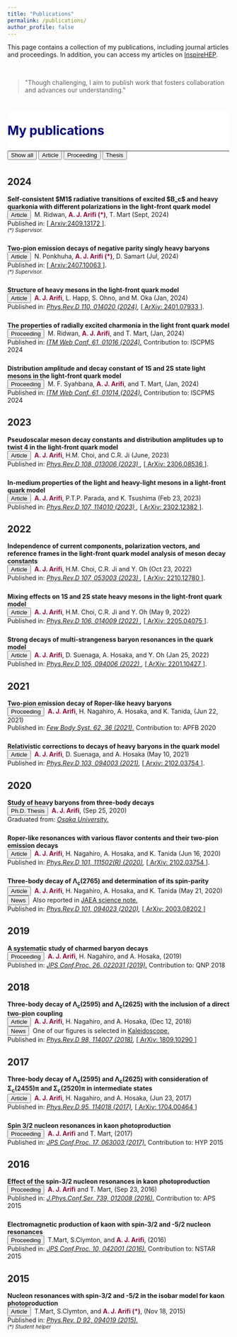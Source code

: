 ```yaml
---
title: "Publications"
permalink: /publications/
author_profile: false
---
```


This page contains a collection of my publications, including journal articles and proceedings. 
In addition, you can access my articles on <a href="https://inspirehep.net/authors/1410710">InspireHEP</a>.

<p style="margin-bottom:1.2cm;"></p>

<div id="chart_div" style="display: block; width: 100%; transform: scale(1.2);"></div>

<p style="margin-bottom:1cm;"></p>

<blockquote>
    "Though challenging, I aim to publish work that fosters collaboration and advances our understanding."
</blockquote>

<p style="margin-bottom:1cm;"></p>

<div style="display: flex; align-items: center; background-color: white; position: sticky; top: 0px; padding: 10px 0px; box-shadow: 0 4px 2px -2px gray; z-index: 1; height: 70px;"> 
  <h1 style="color:#000080; margin: 0;">My publications</h1> 
</div>

<div id="myBtnContainer">
  <button class="btnz active" onclick="filterSelection('all')"> Show all</button>
  <button class="btnz" onclick="filterSelection('article')"> Article</button>
  <button class="btnz" onclick="filterSelection('proceeding')"> Proceeding</button>
  <button class="btnz" onclick="filterSelection('thesis')"> Thesis</button>
</div>

<p style="margin-bottom:1cm;"></p>

<div class="containerz">

  <div class="filterDiv article proceeding" style="width:100%"><h2>2024</h2></div>

  <div style="margin-bottom: 25px;" class="filterDiv article"><b> Self-consistent $M1$ radiative transitions of excited $B_c$ and heavy quarkonia with different polarizations in the light-front quark model </b><br>
      <button class="btn--article">Article</button>&nbsp; M. Ridwan, <b style="color:#900C3F"> A. J. Arifi (*)</b>, T. Mart (Sept, 2024)<br> 
      Published in: [<a href="https://arxiv.org/abs/2409.13172"> Arxiv:2409.13172 </a>]. <br>
      <small><i>(*) Supervisor.</i></small>
  </div>
  
  <div style="margin-bottom: 25px;" class="filterDiv article"><b> Two-pion emission decays of negative parity singly heavy baryons </b><br>
      <button class="btn--article">Article</button>&nbsp; N. Ponkhuha, <b style="color:#900C3F"> A. J. Arifi (*)</b>, D. Samart (Jul, 2024)<br> 
      Published in: [<a href="https://arxiv.org/abs/2407.10063"> Arxiv:2407.10063 </a>]. <br>
      <small><i>(*) Supervisor.</i></small>
  </div>
  
  <div style="margin-bottom: 25px;" class="filterDiv article"><b> Structure of heavy mesons in the light-front quark model </b><br>
      <button class="btn--article">Article</button>&nbsp; <b style="color:#900C3F"> A. J. Arifi</b>, L. Happ, S. Ohno, and M. Oka (Jan, 2024)<br> 
      Published in:  <i> <a href="https://doi.org/10.1103/PhysRevD.110.014020"> Phys.Rev.D 110, 014020 (2024)</a>,</i> [<a href="https://arxiv.org/abs/2401.07933"> ArXiv: 2401.07933 </a>].  </div>
  
  <div style="margin-bottom: 25px;" class="filterDiv proceeding"><b>The properties of radially excited charmonia in the light front quark model</b><br> 
      <button class="btn--article-blue">Proceeding</button>&nbsp; M. Ridwan, <b style="color:#900C3F"> A. J. Arifi</b>, and T. Mart, (Jan, 2024)<br>
      Published in: <i> <a href="https://doi.org/10.1051/itmconf/20246101016">ITM Web Conf. 61, 01016 (2024).</a></i> Contribution to: ISCPMS 2024</div>

  <div style="margin-bottom: 25px;" class="filterDiv proceeding"><b> Distribution amplitude and decay constant of 1S and 2S state light mesons in the light-front quark model </b><br> 
      <button class="btn--article-blue">Proceeding</button>&nbsp; M. F. Syahbana, <b style="color:#900C3F"> A. J. Arifi</b>, and T. Mart, (Jan, 2024)<br>
      Published in: <i> <a href="	https://doi.org/10.1051/itmconf/20246101014">ITM Web Conf. 61, 01014 (2024).</a></i> Contribution to: ISCPMS 2024</div>
  
<div class="filterDiv article" style="width:100%"><h2>2023</h2></div>
  
  <div style="margin-bottom: 25px;" class="filterDiv article"><b> Pseudoscalar meson decay constants and distribution amplitudes up to 
      twist 4 in the light-front quark model </b><br>
      <button class="btn--article">Article</button>&nbsp; <b style="color:#900C3F"> A. J. Arifi</b>, H.M. Choi, and C.R. Ji (June, 2023)<br> 
      Published in:  <i> <a href="https://doi.org/10.1103/PhysRevD.108.013006"> Phys.Rev.D 108, 013006 (2023) </a>,
      </i> [<a href="https://arxiv.org/abs/2306.08536"> ArXiv: 2306.08536 </a>].  
  </div>
  
  <div style="margin-bottom: 25px;" class="filterDiv article"><b> In-medium properties of the light and heavy-light mesons in a light-front quark model </b><br>
      <button class="btn--article">Article</button>&nbsp; <b style="color:#900C3F"> A. J. Arifi</b>, P.T.P. Parada, and K. Tsushima (Feb 23, 2023)<br> 
      Published in:  <i> <a href="https://doi.org/10.1103/PhysRevD.107.114010"> Phys.Rev.D 107, 114010 (2023) </a>,
      </i> [<a href="https://arxiv.org/abs/2302.12382"> ArXiv: 2302.12382 </a>].
  </div>
  
  <div class="filterDiv article" style="width:100%"><h2>2022</h2></div>

  <div style="margin-bottom: 25px;" class="filterDiv article"><b>Independence of current components, polarization vectors, and reference frames in the light-front quark model analysis of meson decay constants</b><br>
      <button class="btn--article">Article</button>&nbsp; <b style="color:#900C3F"> A. J. Arifi</b>, H.M. Choi, C.R. Ji and Y. Oh (Oct 23, 2022)<br> 
      Published in: <i> <a href="https://journals.aps.org/prd/abstract/10.1103/PhysRevD.107.053003"> Phys.Rev.D 107, 053003 (2023) </a>,</i> [<a href="https://arxiv.org/abs/2210.12780"> ArXiv: 2210.12780 </a>].  </div>
  
  <div style="margin-bottom: 25px;" class="filterDiv article"><b>Mixing effects on 1S and 2S state heavy mesons in the light-front quark
 model</b><br>
      <button class="btn--article">Article</button>&nbsp; <b style="color:#900C3F"> A. J. Arifi</b>, H.M. Choi, C.R. Ji and Y. Oh (May 9, 2022)<br> 
      Published in: <i> <a href="https://journals.aps.org/prd/abstract/10.1103/PhysRevD.106.014009"> Phys.Rev.D 106, 014009 (2022) </a>,</i> [<a href="https://arxiv.org/abs/2205.04075"> ArXiv: 2205.04075 </a>].  </div>
  
  <div style="margin-bottom: 25px;" class="filterDiv article"><b>Strong decays of multi-strangeness baryon resonances in the quark model</b><br> 
       <button class="btn--article">Article</button>&nbsp; <b style="color:#900C3F"> A. J. Arifi</b>, D. Suenaga, A. Hosaka, and Y. Oh (Jan 25, 2022)<br> 
      Published in: <i> <a href="https://journals.aps.org/prd/abstract/10.1103/PhysRevD.105.094006"> Phys.Rev.D 105, 094006 (2022) </a>,</i> [<a href="https://arxiv.org/abs/2201.10427"> ArXiv: 2201.10427 </a>].  </div>

  <div class="filterDiv article proceeding" style="width:100%"><h2>2021</h2></div>
  <div style="margin-bottom: 25px;" class="filterDiv proceeding"><b>Two-pion emission decay of Roper-like heavy baryons</b><br> 
      <button class="btn--article-blue">Proceeding</button>&nbsp; <b style="color:#900C3F"> A. J. Arifi</b>, H. Nagahiro, A. Hosaka, and K. Tanida, (Jun 22, 2021)    <br> 
      Published in: <i> <a href="https://link.springer.com/article/10.1007/s00601-021-01625-0">Few Body Syst. 62, 36 (2021).</a></i> Contribution to: APFB 2020 </div>
  
  <div style="margin-bottom: 25px;" class="filterDiv article"><b>Relativistic corrections to decays of heavy baryons in the quark model</b><br> 
      <button class="btn--article">Article</button>&nbsp; <b style="color:#900C3F"> A. J. Arifi</b>, D. Suenaga, and A. Hosaka (May 10, 2021)<br> 
      Published in: <i> <a href="https://journals.aps.org/prd/abstract/10.1103/PhysRevD.103.094003"> Phys.Rev.D 103, 094003 (2021)</a>,</i> [<a href="https://arxiv.org/abs/2102.03754"> Arxiv: 2102.03754 </a>]. </div>

  <div class="filterDiv article thesis" style="width:100%"><h2>2020</h2></div>

  <div style="margin-bottom: 25px;" class="filterDiv thesis"><b>Study of heavy baryons from three-body decays</b><br> 
      <button class="btn--article-black">Ph.D. Thesis</button>&nbsp; <b style="color:#900C3F"> A. J. Arifi</b>, (Sep 25, 2020)<br> 
      Graduated from: <i> <a href="https://japanlinkcenter.org/jalc/linkSakiAnnaiOto/mRRidirect/index?doi=10.18910/77474"> Osaka University.</a></i> </div>
  
  <div style="margin-bottom: 25px;" class="filterDiv article"><b>Roper-like resonances with various flavor contents and their two-pion emission decays</b><br> 
      <button class="btn--article">Article</button>&nbsp; <b style="color:#900C3F"> A. J. Arifi</b>, H. Nagahiro, A. Hosaka, and K. Tanida (Jun 16, 2020)<br> 
      Published in: <i> <a href="https://journals.aps.org/prd/abstract/10.1103/PhysRevD.101.111502"> Phys.Rev.D 101, 111502(R) (2020)</a>,</i> [<a href="https://arxiv.org/abs/2004.07423"> ArXiv: 2102.03754 </a>]. </div> 
  
  <div style="margin-bottom: 25px;" class="filterDiv article"><b>Three-body decay of Λ<sub>c</sub>(2765) and determination of its spin-parity</b><br> 
      <button class="btn--article">Article</button>&nbsp; <b style="color:#900C3F"> A. J. Arifi</b>, H. Nagahiro, A. Hosaka, and K. Tanida (May 21, 2020)<br> 
      <button class="btn--article-red">News</button>&nbsp; Also reported in <a href="https://asrc.jaea.go.jp/publication/note/pdf/41kagaku/41_06.pdf">JAEA science note.</a><br>
    Published in: <i> <a href="https://journals.aps.org/prd/abstract/10.1103/PhysRevD.101.094023"> Phys.Rev.D 101, 094023 (2020)</a>,</i> [<a href="https://arxiv.org/abs/2003.08202"> ArXiv: 2003.08202 </a>] </div> 

  <div class="filterDiv proceeding" style="width:100%"><h2>2019</h2></div>
  <div style="margin-bottom: 25px;" class="filterDiv proceeding"><b>A systematic study of charmed baryon decays</b><br> 
      <button class="btn--article-blue">Proceeding</button>&nbsp; <b style="color:#900C3F"> A. J. Arifi</b>, H. Nagahiro, and A. Hosaka, (2019)<br> 
      Published in: <i> <a href="https://journals.jps.jp/doi/10.7566/JPSCP.26.022031">JPS Conf.Proc. 26. 022031 (2019).</a></i> Contribution to: QNP 2018 </div>    

  <div class="filterDiv article" style="width:100%"><h2>2018</h2></div>
  <div style="margin-bottom: 25px;" class="filterDiv article"><b>Three-body decay of Λ<sub>c</sub>(2595) and Λ<sub>c</sub>(2625) with the inclusion of a direct two-pion coupling</b><br> 
      <button class="btn--article">Article</button>&nbsp; <b style="color:#900C3F"> A. J. Arifi</b>, H. Nagahiro, and A. Hosaka, (Dec 12, 2018)<br> 
      <button class="btn--article-red">News</button>&nbsp; One of our figures is selected in <a href="https://journals.aps.org/prd/kaleidoscope/prd/98/11/114007">Kaleidoscope.</a><br>
      Published in: <i> <a href="https://journals.aps.org/prd/abstract/10.1103/PhysRevD.98.114007"> Phys.Rev.D 98, 114007 (2018)</a>,</i> [<a href="https://arxiv.org/abs/1809.10290"> ArXiv: 1809.10290 </a>] </div>  

  <div class="filterDiv article proceeding" style="width:100%"><h2>2017</h2></div>
  <div style="margin-bottom: 25px;" class="filterDiv article"><b>Three-body decay of Λ<sub>c</sub>(2595) and Λ<sub>c</sub>(2625) with consideration of Σ<sub>c</sub>(2455)π and Σ<sub>c</sub>(2520)π in intermediate states </b><br> 
      <button class="btn--article">Article</button>&nbsp; <b style="color:#900C3F"> A. J. Arifi</b>, H. Nagahiro, and A. Hosaka, (Jun 23, 2017)<br> 
      Published in: <i> <a href="https://journals.aps.org/prd/abstract/10.1103/PhysRevD.95.114018"> Phys.Rev.D 95, 114018 (2017)</a>,</i> [<a href="https://arxiv.org/abs/1704.00464"> ArXiv: 1704.00464 </a>] </div>
  
  <div style="margin-bottom: 25px;" class="filterDiv proceeding"><b>Spin 3/2 nucleon resonances in kaon photoproduction </b><br> 
      <button class="btn--article-blue">Proceeding</button>&nbsp; <b style="color:#900C3F"> A. J. Arifi</b> and T. Mart, (2017)<br> 
      Published in: <i> <a href="https://journals.jps.jp/doi/10.7566/JPSCP.17.063003">JPS Conf.Proc. 17, 063003 (2017).</a></i> Contribution to: HYP 2015 </div>

  <div class="filterDiv proceeding" style="width:100%"><h2>2016</h2></div>
  <div style="margin-bottom: 25px;" class="filterDiv proceeding"><b>Effect of the spin-3/2 nucleon resonances in kaon photoproduction </b><br> 
      <button class="btn--article-blue">Proceeding</button>&nbsp; <b style="color:#900C3F"> A. J. Arifi</b> and T. Mart, (Sep 23, 2016)<br>
      Published in: <i> <a href="https://iopscience.iop.org/article/10.1088/1742-6596/739/1/012008">J.Phys.Conf.Ser. 739, 012008 (2016).</a></i> Contribution to: APS 2015 </div>
  
  <div style="margin-bottom: 25px;" class="filterDiv proceeding"><b>Electromagnetic production of kaon with spin-3/2 and -5/2 nucleon resonances </b><br> 
      <button class="btn--article-blue">Proceeding</button>&nbsp; T.Mart, S.Clymton, and <b style="color:#900C3F"> A. J. Arifi</b>, (2016)<br>
      Published in: <i> <a href="https://journals.jps.jp/doi/10.7566/JPSCP.10.042001">JPS Conf.Proc. 10, 042001 (2016).</a></i> Contribution to: NSTAR 2015</div>

  <div class="filterDiv article" style="width:100%"><h2>2015</h2></div>
  <div class="filterDiv article"><b> Nucleon resonances with spin-3/2 and -5/2 in the isobar model for kaon photoproduction </b> <br> 
      <button class="btn--article">Article</button>&nbsp; T.Mart, S.Clymton, and <b style="color:#900C3F"> A. J. Arifi (*)</b>, (Nov 18, 2015)<br>
      Published in: <i> <a href="https://journals.aps.org/prd/abstract/10.1103/PhysRevD.92.094019">Phys.Rev. D 92, 094019 (2015).</a> </i> <br> 
      <small><i>(*) Student helper</i></small>
  </div>
</div>
